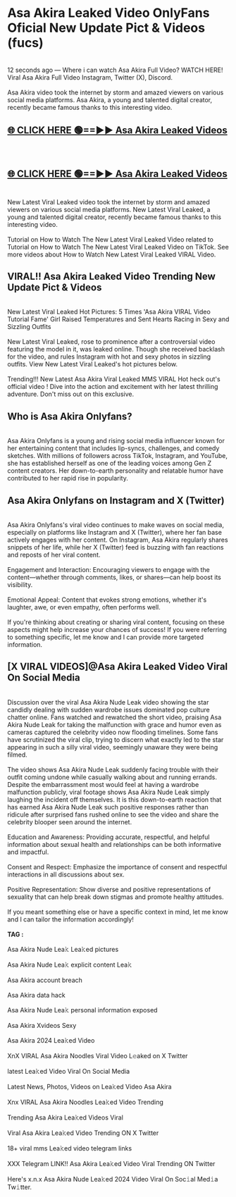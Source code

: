 # Asa Akira Leaked Video OnlyFans Oficial New Update Pict & Videos (fucs)
<br>
12 seconds ago — Where i can watch Asa Akira Full Video? WATCH HERE! Viral Asa Akira Full Video Instagram, Twitter (X), Discord.
<br><br>
Asa Akira video took the internet by storm and amazed viewers on various social media platforms. Asa Akira, a young and talented digital creator, recently became famous thanks to this interesting video.
<br>
<h2><a href="https://play.trustnlinepharmacy.us?title=Asa_Akira">🌐 CLICK HERE 🟢==►► Asa Akira Leaked Videos</a></h2>
<br>
<h2><a href="https://play.trustnlinepharmacy.us?title=Asa_Akira">🌐 CLICK HERE 🟢==►► Asa Akira Leaked Videos</a></h2>
<br>
New Latest Viral Leaked video took the internet by storm and amazed viewers on various social media platforms. New Latest Viral Leaked, a young and talented digital creator, recently became famous thanks to this interesting video.
<br><br>
Tutorial on How to Watch The New Latest Viral Leaked Video related to Tutorial on How to Watch The New Latest Viral Leaked Video on TikTok. See more videos about How to Watch New Latest Viral Leaked VIRAL Video.
<br>
<h2>VIRAL!! Asa Akira Leaked Video Trending New Update Pict & Videos</h2>
<br>
New Latest Viral Leaked Hot Pictures: 5 Times 'Asa Akira VIRAL Video Tutorial Fame' Girl Raised Temperatures and Sent Hearts Racing in Sexy and Sizzling Outfits
<br><br>
New Latest Viral Leaked, rose to prominence after a controversial video featuring the model in it, was leaked online. Though she received backlash for the video, and rules Instagram with hot and sexy photos in sizzling outfits. View New Latest Viral Leaked's hot pictures below.
<br><br>
Trending!!! New Latest Asa Akira Viral Leaked MMS VIRAL Hot heck out's official video ! Dive into the action and excitement with her latest thrilling adventure. Don't miss out on this exclusive.
<br>
<h2>Who is Asa Akira Onlyfans?</h2>
<br>
Asa Akira Onlyfans is a young and rising social media influencer known for her entertaining content that includes lip-syncs, challenges, and comedy sketches. With millions of followers across TikTok, Instagram, and YouTube, she has established herself as one of the leading voices among Gen Z content creators. Her down-to-earth personality and relatable humor have contributed to her rapid rise in popularity.
<br>
<h2>Asa Akira Onlyfans on Instagram and X (Twitter)</h2>
<br>
Asa Akira Onlyfans's viral video continues to make waves on social media, especially on platforms like Instagram and X (Twitter), where her fan base actively engages with her content. On Instagram, Asa Akira regularly shares snippets of her life, while her X (Twitter) feed is buzzing with fan reactions and reposts of her viral content.
<br><br>
Engagement and Interaction: Encouraging viewers to engage with the content—whether through comments, likes, or shares—can help boost its visibility.
<br><br>
Emotional Appeal: Content that evokes strong emotions, whether it's laughter, awe, or even empathy, often performs well.
<br><br>
If you're thinking about creating or sharing viral content, focusing on these aspects might help increase your chances of success! If you were referring to something specific, let me know and I can provide more targeted information.
<br>
<h2>[X VIRAL VIDEOS]@Asa Akira Leaked Video Viral On Social Media</h2>
<br>
Discussion over the viral Asa Akira Nude Leak video showing the star candidly dealing with sudden wardrobe issues dominated pop culture chatter online. Fans watched and rewatched the short video, praising Asa Akira Nude Leak for taking the malfunction with grace and humor even as cameras captured the celebrity video now flooding timelines. Some fans have scrutinized the viral clip, trying to discern what exactly led to the star appearing in such a silly viral video, seemingly unaware they were being filmed.
<br><br>
The video shows Asa Akira Nude Leak suddenly facing trouble with their outfit coming undone while casually walking about and running errands. Despite the embarrassment most would feel at having a wardrobe malfunction publicly, viral footage shows Asa Akira Nude Leak simply laughing the incident off themselves. It is this down-to-earth reaction that has earned Asa Akira Nude Leak such positive responses rather than ridicule after surprised fans rushed online to see the video and share the celebrity blooper seen around the internet.
<br><br>
Education and Awareness: Providing accurate, respectful, and helpful information about sexual health and relationships can be both informative and impactful.
<br><br>
Consent and Respect: Emphasize the importance of consent and respectful interactions in all discussions about sex.
<br><br>
Positive Representation: Show diverse and positive representations of sexuality that can help break down stigmas and promote healthy attitudes.
<br><br>
If you meant something else or have a specific context in mind, let me know and I can tailor the information accordingly!
<br><br>
<strong>TAG :</strong>
<br><br>
Asa Akira Nude Lea𝚔 Lea𝚔ed pictures
<br><br>
Asa Akira Nude Lea𝚔 explicit content Lea𝚔
<br><br>
Asa Akira account breach
<br><br>
Asa Akira data hack
<br><br>
Asa Akira Nude Lea𝚔 personal information exposed
<br><br>
Asa Akira Xvideos Sexy
<br><br>
Asa Akira 2024 Lea𝚔ed Video
<br><br>
XnX VIRAL Asa Akira Noodles Viral Video L𝚎aked on X Twitter
<br><br>
latest Lea𝚔ed Video Viral On Social Media
<br><br>
Latest News, Photos, Videos on Lea𝚔ed Video Asa Akira
<br><br>
Xnx VIRAL Asa Akira Noodles Lea𝚔ed Video Trending
<br><br>
Trending Asa Akira Lea𝚔ed Videos Viral
<br><br>
Viral Asa Akira Lea𝚔ed Video Trending ON X Twitter
<br><br>
18+ viral mms Lea𝚔ed video telegram links
<br><br>
XXX Telegram LINK!! Asa Akira Lea𝚔ed Video Viral Trending ON Twitter
<br><br>
Here's x.n.x Asa Akira Nude Lea𝚔ed 2024 Video Viral On Soc𝚒al Med𝚒a Tw𝚒tter.